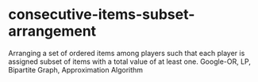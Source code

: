 # consecutive-items-subset-arrangement
Arranging a set of ordered items among players such that each player is assigned subset of items with a total value of at least one. Google-OR, LP, Bipartite Graph, Approximation Algorithm
